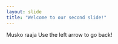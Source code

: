 ```yaml
---
layout: slide
title: "Welcome to our second slide!"
---
```

Musko raaja
Use the left arrow to go back!
